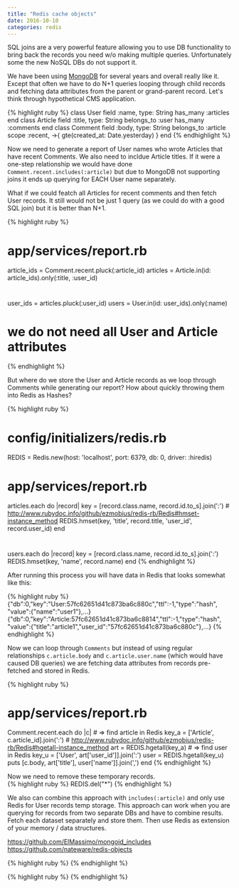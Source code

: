 ```yaml
---
title: "Redis cache objects"
date: 2016-10-10
categories: redis
---
```


SQL joins are a very powerful feature allowing you to use DB functionality to bring back the records you need w/o making multiple queries.  Unfortunately some the new NoSQL DBs do not support it.  

We have been using [MongoDB](http://mongodb.com) for several years and overall really like it.  Except that often we have to do N+1 queries looping through child records and fetching data attributes from the parent or grand-parent record.  Let's think through hypothetical CMS application.  

{% highlight ruby %}
class User
  field :name, type: String
  has_many :articles
end
class Article
  field :title, type: String
  belongs_to :user
  has_many :comments
end
class Comment
  field :body, type: String
  belongs_to :article
  scope :recent, ->{ gte(created_at: Date.yesterday)  }
end
{% endhighlight %}

Now we need to generate a report of User names who wrote Articles that have recent Comments.  We also need to incldue Article titles.  If it were a one-step relationship we would have done `Comment.recent.includes(:article)` but due to MongoDB not supporting joins it ends up querying for EACH User name separately.  

What if we could featch all Articles for recent comments and then fetch User records.  It still would not be just 1 query (as we could do with a good SQL join) but it is better than N+1.  

{% highlight ruby %}
#	app/services/report.rb
article_ids = Comment.recent.pluck(:article_id)
articles = Article.in(id: article_ids).only(:title, :user_id)
#	
user_ids = articles.pluck(:user_id)
users = User.in(id: user_ids).only(:name)
# we do not need all User and Article attributes
{% endhighlight %}

But where do we store the User and Article records as we loop through Comments while generating our report?  How about quickly throwing them into Redis as Hashes?

{% highlight ruby %}
# config/initializers/redis.rb
REDIS = Redis.new(host: 'localhost', port: 6379, db: 0, driver: :hiredis)
#	app/services/report.rb
articles.each do |record|
	key = [record.class.name, record.id.to_s].join(':')
	#	http://www.rubydoc.info/github/ezmobius/redis-rb/Redis#hmset-instance_method
  	REDIS.hmset(key, 'title', record.title, 'user_id', record.user_id)
end
#	
users.each do |record|
	key = [record.class.name, record.id.to_s].join(':')
	REDIS.hmset(key, 'name', record.name)
end
{% endhighlight %}

After running this process you will have data in Redis that looks somewhat like this:

{% highlight ruby %}
{"db":0,"key":"User:57fc62651d41c873ba6c880c","ttl":-1,"type":"hash",
"value":{"name":"user1"},...}
{"db":0,"key":"Article:57fc62651d41c873ba6c8814","ttl":-1,"type":"hash",
"value":{"title":"article1","user_id":"57fc62651d41c873ba6c880c"},...}
{% endhighlight %}

Now we can loop through `Comments` but instead of using regular relationships `c.article.body` and `c.article.user.name` (which would have caused DB queries) we are fetching data attributes from records pre-fetched and stored in Redis.  

{% highlight ruby %}
#	app/services/report.rb
Comment.recent.each do |c|
	# => find article in Redis
	key_a = ['Article', c.article_id].join(':')
	#	http://www.rubydoc.info/github/ezmobius/redis-rb/Redis#hgetall-instance_method
	art = REDIS.hgetall(key_a)
	# => find user in Redis
	key_u = ['User', art['user_id']].join(':')
	user = REDIS.hgetall(key_u)
	puts [c.body, art['title'], user['name']].join(',')
end
{% endhighlight %}

Now we need to remove these temporary records.  
{% highlight ruby %}
REDIS.del("*")
{% endhighlight %}

We also can combine this approach with `includes(:article)` and only use Redis for User records temp storage.  This approach can work when you are querying for records from two separate DBs and have to combine results.  Fetch each dataset separately and store them.  Then use Redis as extension of your memory / data structures.  

https://github.com/ElMassimo/mongoid_includes
https://github.com/nateware/redis-objects


{% highlight ruby %}
{% endhighlight %}


{% highlight ruby %}
{% endhighlight %}

